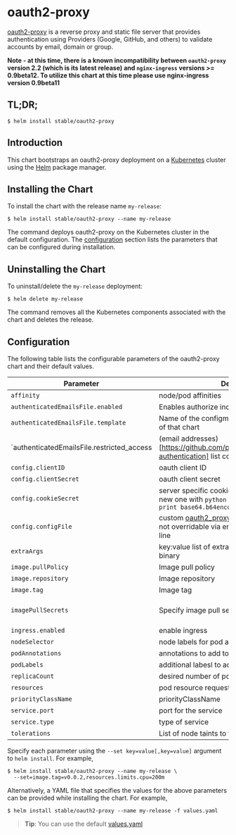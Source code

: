 # oauth2-proxy

[oauth2-proxy](https://github.com/pusher/oauth2_proxy) is a reverse proxy and static file server that provides authentication using Providers (Google, GitHub, and others) to validate accounts by email, domain or group.

**Note - at this time, there is a known incompatibility between `oauth2-proxy` version 2.2 (which is its latest release) and `nginx-ingress` versions >= 0.9beta12. To utilize this chart at this time please use nginx-ingress version 0.9beta11**

## TL;DR;

```console
$ helm install stable/oauth2-proxy
```

## Introduction

This chart bootstraps an oauth2-proxy deployment on a [Kubernetes](http://kubernetes.io) cluster using the [Helm](https://helm.sh) package manager.

## Installing the Chart

To install the chart with the release name `my-release`:

```console
$ helm install stable/oauth2-proxy --name my-release
```

The command deploys oauth2-proxy on the Kubernetes cluster in the default configuration. The [configuration](#configuration) section lists the parameters that can be configured during installation.

## Uninstalling the Chart

To uninstall/delete the `my-release` deployment:

```console
$ helm delete my-release
```

The command removes all the Kubernetes components associated with the chart and deletes the release.

## Configuration

The following table lists the configurable parameters of the oauth2-proxy chart and their default values.

Parameter | Description | Default
--- | --- | ---
`affinity` | node/pod affinities | None
`authenticatedEmailsFile.enabled` | Enables authorize individual email addresses | `false`
`authenticatedEmailsFile.template` | Name of the configmap what is handled outside of that chart | `""`
`authenticatedEmailsFile.restricted_access | (email addresses)[https://github.com/pusher/oauth2_proxy#email-authentication] list config | `""`
`config.clientID` | oauth client ID | `""`
`config.clientSecret` | oauth client secret | `""`
`config.cookieSecret` | server specific cookie for the secret; create a new one with `python -c 'import os,base64; print base64.b64encode(os.urandom(16))'` | `""`
`config.configFile` | custom [oauth2_proxy.cfg](https://github.com/pusher/oauth2_proxy/blob/master/contrib/oauth2_proxy.cfg.example) contents for settings not overridable via environment nor command line | `""`
`extraArgs` | key:value list of extra arguments to give the binary | `{}`
`image.pullPolicy` | Image pull policy | `IfNotPresent`
`image.repository` | Image repository | `a5huynh/oauth2_proxy`
`image.tag` | Image tag | `2.2`
`imagePullSecrets` | Specify image pull secrets | `nil` (does not add image pull secrets to deployed pods)
`ingress.enabled` | enable ingress | `false`
`nodeSelector` | node labels for pod assignment | `{}`
`podAnnotations` | annotations to add to each pod | `{}`
`podLabels` | additional labesl to add to each pod | `{}`
`replicaCount` | desired number of pods | `1`
`resources` | pod resource requests & limits | `{}`
`priorityClassName` | priorityClassName | `nil` 
`service.port` | port for the service | `80`
`service.type` | type of service | `ClusterIP`
`tolerations` | List of node taints to tolerate | `[]`

Specify each parameter using the `--set key=value[,key=value]` argument to `helm install`. For example,

```console
$ helm install stable/oauth2-proxy --name my-release \
  --set=image.tag=v0.0.2,resources.limits.cpu=200m
```

Alternatively, a YAML file that specifies the values for the above parameters can be provided while installing the chart. For example,

```console
$ helm install stable/oauth2-proxy --name my-release -f values.yaml
```

> **Tip**: You can use the default [values.yaml](values.yaml)
